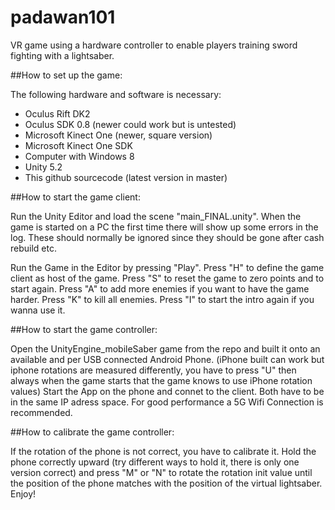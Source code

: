 # padawan101
VR game using a hardware controller to enable players training sword fighting with a lightsaber.


##How to set up the game:

The following hardware and software is necessary:
- Oculus Rift DK2
- Oculus SDK 0.8 (newer could work but is untested)
- Microsoft Kinect One (newer, square version)
- Microsoft Kinect One SDK
- Computer with Windows 8
- Unity 5.2
- This github sourcecode (latest version in master)


##How to start the game client:

Run the Unity Editor and load the scene "main_FINAL.unity".
When the game is started on a PC the first time there will
show up some errors in the log. These should normally be
ignored since they should be gone after cash rebuild etc.

Run the Game in the Editor by pressing "Play".
Press "H" to define the game client as host of the game.
Press "S" to reset the game to zero points and to start again.
Press "A" to add more enemies if you want to have the game harder.
Press "K" to kill all enemies.
Press "I" to start the intro again if you wanna use it.


##How to start the game controller:

Open the UnityEngine_mobileSaber game from the repo and
built it onto an available and per USB connected Android Phone.
(iPhone built can work but iphone rotations are measured differently,
you have to press "U" then always when the game starts that the
game knows to use iPhone rotation values)
Start the App on the phone and connet to the client.
Both have to be in the same IP adress space.
For good performance a 5G Wifi Connection is recommended.


##How to calibrate the game controller:

If the rotation of the phone is not correct, you have to calibrate
it. Hold the phone correctly upward (try different ways to hold it,
there is only one version correct) and press "M" or "N" to rotate
the rotation init value until the position of the phone matches
with the position of the virtual lightsaber. Enjoy!
